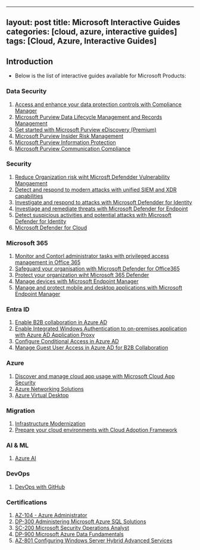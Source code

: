 
---
layout: post
title: Microsoft Interactive Guides
categories: [cloud, azure, interactive guides]
tags: [Cloud, Azure, Interactive Guides]
---


## Introduction
- Below is the list of interactive guides available for Microsoft Products:

### Data Security
1. [Access and enhance your data protection controls with Compliance Manager](https://aka.ms/Guide/DataProtection)
2. [Microsoft Purview Data Lifecycle Management and Records Management](https://aka.ms/Guide/DataGovernance)
3. [Get started with Microsoft Purview eDiscovery (Premium)](https://aka.ms/guide/AdvancedeDiscovery)
4. [Microsoft Purview Insider Risk Management](https://mslearn.cloudguides.com/guides/Minimize%20internal%20risks%20with%20insider%20risk%20management%20in%20Microsoft%20365)
5. [Microsoft Purview Information Protection](https://mslearn.cloudguides.com/guides/Protect%20sensitive%20data%20with%20Microsoft%20Information%20Protection)
6. [Microsoft Purview Communication Compliance](https://mslearn.cloudguides.com/guides/Minimize%20communication%20risks%20with%20communication%20compliance%20in%20Microsoft%20365)

### Security
1. [Reduce Organization risk wiht Microsft Defendder Vulnerability Mangaement](https://aka.ms/MSDE-TVM-Interactive_Guide)
2. [Detect and respond to modern attacks with unified SIEM and XDR capabilities](https://aka.ms/Investigate_an-attack-on-a-hybrid-environment-with-Azure-Sentinel)
3. [Investigate and respond to attacks with Microsoft Defendder for Identity](https://aka.ms/MSDI-Interactive_Guide)
4. [Investiage and remediate threats with Microsoft Defender for Endpoint](https://mslearn.cloudguides.com/guides/Investigate%20and%20remediate%20threats%20with%20Microsoft%20Defender%20for%20Endpoint)
5. [Detect suspicious activities and potential attacks with Microsoft Defender for Identity](https://mslearn.cloudguides.com/guides/Detect%20suspicious%20activities%20and%20potential%20attacks%20with%20Microsoft%20Defender%20for%20Identity)
6. [Microsoft Defender for Cloud](https://mslearn.cloudguides.com/guides/Protect%20your%20hybrid%20cloud%20with%20Azure%20Security%20Center)

### Microsoft 365
1. [Monitor and Contorl administrator tasks with privileged access management in Office 365](https://aka.ms/Guide/PrivilegedAccessManagement)
2. [Safeguard your organisation with Microsoft Defender for Office365](https://aka.ms/Safeguard_with_MSDO_IG)
3. [Protect your organization wiht Microsoft 365 Defender](https://mslearn.cloudguides.com/guides/Protect%20your%20organization%20with%20Microsoft%20365%20Defender)
4. [Manage devices with Microsoft Endpoint Manager](https://mslearn.cloudguides.com/guides/Manage%20devices%20with%20Microsoft%20Endpoint%20Manager)
5. [Manage and protect mobile and desktop applications with Microsoft Endpoint Manager](https://mslearn.cloudguides.com/guides/Manage%20and%20protect%20mobile%20and%20desktop%20applications%20with%20Microsoft%20Endpoint%20Manager)

### Entra ID
1. [Enable B2B collaboration in Azure AD](https://mslearn.cloudguides.com/guides/Enable%20B2B%20Collaboration%20in%20Azure%20AD)
2. [Enable Integrated Windows Authentication to on-premises application with Azure AD Application Proxy](https://mslearn.cloudguides.com/guides/Provide%20secure%20remote%20access%20to%20on-premises%20applications%20with%20Azure%20AD%20Application%20Proxy)
3. [Configure Conditional Access in Azure AD](https://mslearn.cloudguides.com/guides/Configure%20Conditional%20Access%20in%20Azure%20AD)
4. [Manage Guest User Access in Azure AD for B2B Collaboration](https://mslearn.cloudguides.com/guides/Manage%20Guest%20User%20Access%20in%20Azure%20AD%20for%20B2B%20Collaboration)


### Azure
1. [Discover and manage cloud app usage with Microsoft Cloud App Security](https://mslearn.cloudguides.com/guides/Discover,%20protect,%20and%20control%20your%20apps%20with%20Microsoft%20Cloud%20App%20Security)
2. [Azure Networking Solutions](https://mslabs.cloudguides.com/en-us/guides/Azure%20Networking%20Solutions)
3. [Azure Virtual Desktop](https://mslabs.cloudguides.com/en-us/guides/Azure%20Virtual%20Desktop)

### Migration
1. [Infrastructure Modernization](https://mslabs.cloudguides.com/guides/Infrastructure%20Migration)
2. [Prepare your cloud environments with Cloud Adoption Framework](https://mslabs.cloudguides.com/en-us/guides/Cloud%20Adoption%20Framework)

### AI & ML
1. [Azure AI](https://mslabs.cloudguides.com/guides/Azure%20AI)

### DevOps
1. [DevOps with GitHub](https://mslabs.cloudguides.com/en-us/guides/DevOps%20with%20GitHub)

### Certifications
1. [AZ-104 - Azure Administrator](https://mslabs.cloudguides.com/guides/AZ-104%20Exam%20Guide%20-%20Microsoft%20Azure%20Administrator)
2. [DP-300 Administering Microsoft Azure SQL Solutions](https://mslabs.cloudguides.com/guides/DP-300%20Lab%20Simulations%20-%20Administering%20Microsoft%20Azure%20SQL%20solutions)
3. [SC-200 Microsoft Security Operations Analyst](https://mslabs.cloudguides.com/guides/SC-200%20Lab%20Simulations%20-%20Microsoft%20Security%20Operations%20Analyst)
4. [DP-900 Microsoft Azure Data Fundamentals](https://mslabs.cloudguides.com/guides/DP-900%20Exam%20Guide%20-%20Azure%20Data%20Fundamentals)
5. [AZ-801 Configuring Windows Server Hybrid Advanced Services](https://mslabs.cloudguides.com/guides/AZ-801%20Lab%20Simulations%20-%20Configuring%20Windows%20Server%20Hybrid%20Advanced%20Services)

